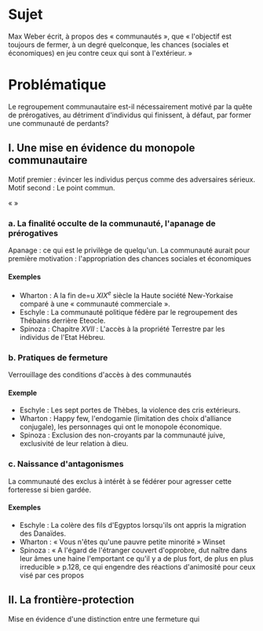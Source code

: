 # Sujet
Max Weber écrit, à propos des « communautés », que « l'objectif est toujours de fermer, à un degré quelconque, les chances (sociales et économiques) en jeu contre ceux qui sont à l'extérieur. »

# Problématique
Le regroupement communautaire est-il nécessairement motivé par la quête de prérogatives, au détriment d'individus qui finissent, à défaut, par former une communauté de perdants? 

## I. Une mise en évidence du monopole communautaire
Motif premier : évincer les individus perçus comme des adversaires sérieux.
Motif second : Le point commun.

«  »
### a. La finalité occulte de la communauté, l'apanage de prérogatives
Apanage : ce qui est le privilège de quelqu'un. 
La communauté aurait pour première motivation : l'appropriation des chances sociales et économiques

#### Exemples
- Wharton : A la fin de=u $XIX^{e}$ siècle la Haute société New-Yorkaise comparé à une « communauté commerciale ».
- Eschyle : La communauté politique fédère par le regroupement des Thébains derrière Eteocle. 
- Spinoza : Chapitre $XVII$ : L'accès à la propriété Terrestre par les individus de l'Etat Hébreu. 

### b. Pratiques de fermeture
Verrouillage des conditions d'accès à des communautés

#### Exemple
- Eschyle : Les sept portes de Thèbes, la violence des cris extérieurs. 
- Wharton : Happy few, l'endogamie (limitation des choix d'alliance conjugale), les personnages qui ont le monopole économique.
- Spinoza : Exclusion des non-croyants par la communauté juive, exclusivité de leur relation à dieu.

### c. Naissance d'antagonismes
La communauté des exclus à intérêt à se fédérer pour agresser cette forteresse si bien gardée. 

#### Exemples
- Eschyle : La colère des fils d'Egyptos lorsqu'ils ont appris la migration des Danaïdes. 
- Wharton : « Vous n'êtes qu'une pauvre petite minorité » Winset
- Spinoza : « A l'égard de l'étranger couvert d'opprobre, dut naître dans leur âmes une haine l'emportant ce qu'il y a de plus fort, de plus en plus irreducible » p.128, ce qui engendre des réactions d'animosité pour ceux visé par ces propos

## II. La frontière-protection
Mise en évidence d'une distinction entre une fermeture qui 